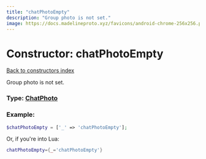```yaml
---
title: "chatPhotoEmpty"
description: "Group photo is not set."
image: https://docs.madelineproto.xyz/favicons/android-chrome-256x256.png
---
```

# Constructor: chatPhotoEmpty  
[Back to constructors index](index.md)



Group photo is not set.




### Type: [ChatPhoto](../types/ChatPhoto.md)


### Example:

```php
$chatPhotoEmpty = ['_' => 'chatPhotoEmpty'];
```  


Or, if you're into Lua:

```lua
chatPhotoEmpty={_='chatPhotoEmpty'}

```


